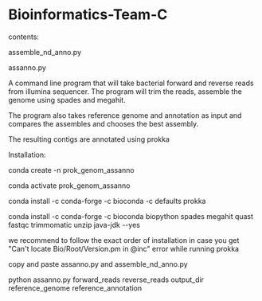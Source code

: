 # Bioinformatics-Team-C 

contents:

assemble_nd_anno.py

assanno.py

A command line program that will take bacterial forward and reverse reads from illumina sequencer. The program will trim the reads, assemble the genome using spades and megahit.

The program also takes reference genome and annotation as input and compares the assembles and chooses the best assembly. 

The resulting contigs are annotated using prokka

Installation:

conda create -n prok_genom_assanno

conda activate prok_genom_assanno

conda install -c conda-forge -c bioconda -c defaults prokka

conda install -c conda-forge -c bioconda biopython spades megahit quast fastqc trimmomatic unzip java-jdk --yes

we recommend to follow the exact order of installation in case you get "Can't locate Bio/Root/Version.pm in @inc" error while running prokka

copy and paste assanno.py and assemble_nd_anno.py

python assanno.py forward_reads reverse_reads output_dir reference_genome reference_annotation

